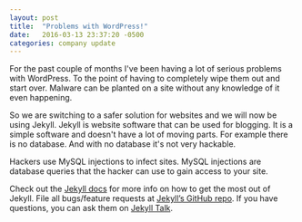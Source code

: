 ```yaml
---
layout: post
title:  "Problems with WordPress!"
date:   2016-03-13 23:37:20 -0500
categories: company update
---
```

For the past couple of months I've been having a lot of serious problems with WordPress. To the point of having to completely wipe them out and start over. Malware can be planted on a site without any knowledge of it even happening.

So we are switching to a safer solution for websites and we will now be using Jekyll. Jekyll is website software that can be used for blogging. It is a simple software and doesn't have a lot of moving parts. For example there is no database. And with no database it's not very hackable.   

Hackers use MySQL injections to infect sites. MySQL injections are database queries that the hacker can use to gain access to your site.

Check out the [Jekyll docs][jekyll-docs] for more info on how to get the most out of Jekyll. File all bugs/feature requests at [Jekyll’s GitHub repo][jekyll-gh]. If you have questions, you can ask them on [Jekyll Talk][jekyll-talk].

[jekyll-docs]: http://jekyllrb.com/docs/home
[jekyll-gh]:   https://github.com/jekyll/jekyll
[jekyll-talk]: https://talk.jekyllrb.com/

